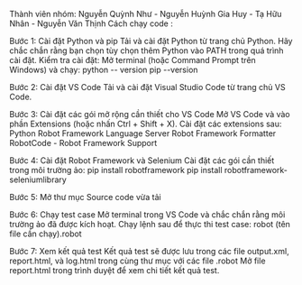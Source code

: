 Thành viên nhóm: Nguyễn Quỳnh Như - Nguyễn Huỳnh Gia Huy - Tạ Hữu Nhân - Nguyễn Văn Thịnh 
Cách chạy code : 

Bước 1: Cài đặt Python và pip
Tải và cài đặt Python từ trang chủ Python. Hãy chắc chắn rằng bạn chọn tùy chọn thêm Python vào PATH trong quá trình cài đặt.
Kiểm tra cài đặt: Mở terminal (hoặc Command Prompt trên Windows) và chạy:
  python -- version
  pip --version

Bước 2: Cài đặt VS Code
Tải và cài đặt Visual Studio Code từ trang chủ VS Code.

Bước 3: Cài đặt các gói mở rộng cần thiết cho VS Code
Mở VS Code và vào phần Extensions (hoặc nhấn Ctrl + Shift + X).
Cài đặt các extensions sau:
Python
Robot Framework Language Server
Robot Framework Formatter
RobotCode - Robot Framework Support

Bước 4: Cài đặt Robot Framework và Selenium
Cài đặt các gói cần thiết trong môi trường ảo:
pip install robotframework
pip install robotframework-seleniumlibrary

Bước 5: Mở thư mục Source code vừa tải 

Bước 6: Chạy test case
Mở terminal trong VS Code và chắc chắn rằng môi trường ảo đã được kích hoạt.
Chạy lệnh sau để thực thi test case: robot (tên file cần chạy).robot

Bước 7: Xem kết quả test
Kết quả test sẽ được lưu trong các file output.xml, report.html, và log.html trong cùng thư mục với các file .robot
Mở file report.html trong trình duyệt để xem chi tiết kết quả test.





